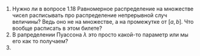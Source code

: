 1) Нужно ли в вопросе 1.18  Равномерное распределение на множестве чисел расписывать про распределение непрерывной случ величины? Ведь оно не на множестве, а на промежутке от $[a, b]$. Что вообще расписать в этом билете?
2) В рапределении Пуассона $\lambda$  это просто какой-то параметр или мы его как то получаем?
3) 